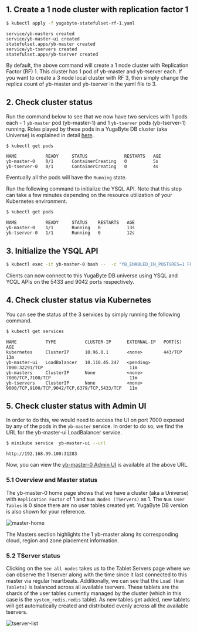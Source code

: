 <h2 id="kubernetes-create-1-node-cluster">1. Create a 1 node cluster with replication factor 1</h2>

```sh
$ kubectl apply -f yugabyte-statefulset-rf-1.yaml
```
  
```
service/yb-masters created
service/yb-master-ui created
statefulset.apps/yb-master created
service/yb-tservers created
statefulset.apps/yb-tserver created
```

By default, the above command will create a 1 node cluster with Replication Factor (RF) 1. This cluster has 1 pod of yb-master and yb-tserver each. If you want to create a 3 node local cluster with RF 3, then simply change the replica count of yb-master and yb-tserver in the yaml file to 3.

<h2 id="kubernetes-check-cluster-status">2. Check cluster status</h2>

Run the command below to see that we now have two services with 1 pods each - 1 `yb-master` pod (yb-master-1) and 1 `yb-tserver` pods (yb-tserver-1) running. Roles played by these pods in a YugaByte DB cluster (aka Universe) is explained in detail [here](../../architecture/concepts/universe/).

```sh
$ kubectl get pods
```

```
NAME           READY     STATUS              RESTARTS   AGE
yb-master-0    0/1       ContainerCreating   0          5s
yb-tserver-0   0/1       ContainerCreating   0          4s
```

Eventually all the pods will have the `Running` state.

Run the following command to initialize the YSQL API. Note that this step can take a few minutes depending on the resource utilization of your Kubernetes environment.

```sh
$ kubectl get pods
```

```
NAME           READY     STATUS    RESTARTS   AGE
yb-master-0    1/1       Running   0          13s
yb-tserver-0   1/1       Running   0          12s
```

<h2 id="kubernetes-initialize-ysql-api">3. Initialize the YSQL API</h2>

```sh
$ kubectl exec -it yb-master-0 bash --  -c "YB_ENABLED_IN_POSTGRES=1 FLAGS_pggate_master_addresses=yb-master-0.yb-masters.default.svc.cluster.local:7100 /home/yugabyte/postgres/bin/initdb -D /tmp/yb_pg_initdb_tmp_data_dir -U postgres"
```

Clients can now connect to this YugaByte DB universe using YSQL and YCQL APIs on the 5433 and 9042 ports respectively.

<h2 id="kubernetes-check-status-kubernetes">4. Check cluster status via Kubernetes</h2>

You can see the status of the 3 services by simply running the following command.

```sh
$ kubectl get services
```

```
NAME           TYPE           CLUSTER-IP      EXTERNAL-IP   PORT(S)                                        AGE
kubernetes     ClusterIP      10.96.0.1       <none>        443/TCP                                        13m
yb-master-ui   LoadBalancer   10.110.45.247   <pending>     7000:32291/TCP                                 11m
yb-masters     ClusterIP      None            <none>        7000/TCP,7100/TCP                              11m
yb-tservers    ClusterIP      None            <none>        9000/TCP,9100/TCP,9042/TCP,6379/TCP,5433/TCP   11m
```

<h2 id="kubernetes-check-status-ui">5. Check cluster status with Admin UI</h2>

In order to do this, we would need to access the UI on port 7000 exposed by any of the pods in the `yb-master` service. In order to do so, we find the URL for the yb-master-ui LoadBalancer service.

```sh
$ minikube service  yb-master-ui --url
```

```
http://192.168.99.100:31283
```

Now, you can view the [yb-master-0 Admin UI](../../admin/yb-master/#admin-ui) is available at the above URL.

<h3 id="kubernetes-overview-master-status">5.1 Overview and Master status</h3>

The yb-master-0 home page shows that we have a cluster (aka a Universe) with `Replication Factor` of 1 and `Num Nodes (TServers)` as 1. The `Num User Tables` is 0 since there are no user tables created yet. YugaByte DB version is also shown for your reference. 

![master-home](/images/admin/master-home-kubernetes-rf1.png)

The Masters section highlights the 1 yb-master along its corresponding cloud, region and zone placement information. 

<h3 id="kubernetes-tserver-status">5.2 TServer status</h3>

Clicking on the `See all nodes` takes us to the Tablet Servers page where we can observe the 1 tserver along with the time since it last connected to this master via regular heartbeats. Additionally, we can see that the `Load (Num Tablets)` is balanced across all available tservers. These tablets are the shards of the user tables currently managed by the cluster (which in this case is the `system_redis.redis` table). As new tables get added, new tablets will get automatically created and distributed evenly across all the available tservers.

![tserver-list](/images/admin/master-tservers-list-kubernetes-rf1.png)
